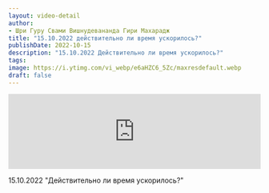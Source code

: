 ```yaml
---
layout: video-detail
author:
- Шри Гуру Свами Вишнудевананда Гири Махарадж
title: "15.10.2022 действительно ли время ускорилось?"
publishDate: 2022-10-15
description: "15.10.2022 Действительно ли время ускорилось?"
tags: 
image: https://i.ytimg.com/vi_webp/e6aHZC6_5Zc/maxresdefault.webp
draft: false
---
```


<iframe width="100%" src="https://www.youtube.com/embed/e6aHZC6_5Zc" frameborder="0" allowfullscreen=""></iframe> 

 15.10.2022 "Действительно ли время ускорилось?"

  

 